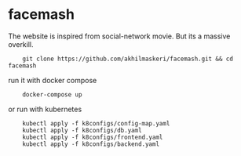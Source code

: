 # facemash

The website is inspired from social-network movie. But its a massive overkill.

```
    git clone https://github.com/akhilmaskeri/facemash.git && cd facemash
```

run it with docker compose
```
    docker-compose up 
```

or run with kubernetes
```
    kubectl apply -f k8configs/config-map.yaml
	kubectl apply -f k8configs/db.yaml
	kubectl apply -f k8configs/frontend.yaml
	kubectl apply -f k8configs/backend.yaml
```